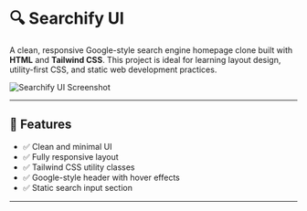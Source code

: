 # 🔍 Searchify UI

A clean, responsive Google-style search engine homepage clone built with **HTML** and **Tailwind CSS**. This project is ideal for learning layout design, utility-first CSS, and static web development practices.

![Searchify UI Screenshot](preview.png) 

---

## 🚀 Features

- ✅ Clean and minimal UI
- ✅ Fully responsive layout
- ✅ Tailwind CSS utility classes
- ✅ Google-style header with hover effects
- ✅ Static search input section

---




